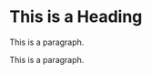 
<!DOCTYPE html>
<html>
<head>
<title>Page Title</title>
</head>
<body>

<h1>This is a Heading</h1>
<p>This is a paragraph.</p>

</body>
</html>

<!-- This is a comment -->

<p>This is a paragraph.</p>

<!-- Remember to add more information here 